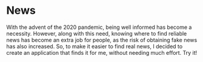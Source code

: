 # News

With the advent of the 2020 pandemic, being well informed has become a necessity.
However, along with this need, knowing where to find reliable news has become an extra job for people, as the risk of obtaining fake news has also increased.
So, to make it easier to find real news, I decided to create an application that finds it for me, without needing much effort.
Try it!
